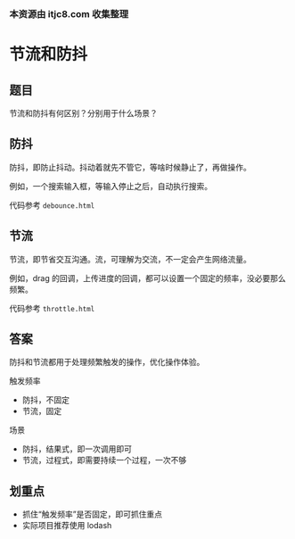 ### 本资源由 itjc8.com 收集整理
# 节流和防抖

## 题目

节流和防抖有何区别？分别用于什么场景？

## 防抖

防抖，即防止抖动。抖动着就先不管它，等啥时候静止了，再做操作。

例如，一个搜索输入框，等输入停止之后，自动执行搜索。

代码参考 `debounce.html`

## 节流

节流，即节省交互沟通。流，可理解为交流，不一定会产生网络流量。

例如，drag 的回调，上传进度的回调，都可以设置一个固定的频率，没必要那么频繁。

代码参考 `throttle.html`

## 答案

防抖和节流都用于处理频繁触发的操作，优化操作体验。

触发频率
- 防抖，不固定
- 节流，固定

场景
- 防抖，结果式，即一次调用即可
- 节流，过程式，即需要持续一个过程，一次不够

## 划重点

- 抓住“触发频率”是否固定，即可抓住重点
- 实际项目推荐使用 lodash
